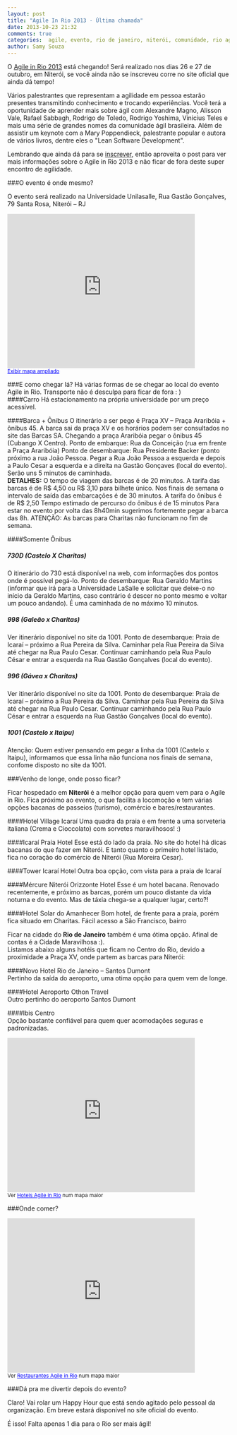 ```yaml
---
layout: post
title: "Agile In Rio 2013 - Última chamada"
date: 2013-10-23 21:32
comments: true
categories:  agile, evento, rio de janeiro, niterói, comunidade, rio agile
author: Samy Souza
---
```


O [Agile in Rio 2013](http://www.agileinrio.com.br/) está chegando! Será realizado nos dias 26 e 27 de outubro, em Niterói, se você ainda não se inscreveu corre no site oficial que ainda dá tempo!

Vários palestrantes que representam a agilidade em pessoa estarão presentes transmitindo conhecimento e trocando experiências. Você terá a oportunidade de aprender mais sobre ágil com Alexandre Magno, Alisson Vale, Rafael Sabbagh, Rodrigo de Toledo, Rodrigo Yoshima,<!-- more --> Vinicius Teles e mais uma série de grandes nomes da comunidade ágil brasileira. Além de assistir um keynote com a  Mary Poppendieck, palestrante popular e autora de vários livros, dentre eles o "Lean Software Development".

Lembrando que ainda dá para se [inscrever](http://agileinrio.eventbrite.com/), então aproveita o post para ver mais informações sobre o Agile in Rio 2013 e não ficar de fora deste super encontro de agilidade.    

###O evento é onde mesmo?

O evento será realizado na Universidade Unilasalle, Rua Gastão Gonçalves, 79 Santa Rosa, Niterói – RJ

<iframe width="425" height="350" frameborder="0" scrolling="no" marginheight="0" marginwidth="0" src="https://maps.google.com.br/maps?f=q&amp;source=embed&amp;hl=pt-BR&amp;geocode=&amp;q=+Universidade+La+Salle++Rua+Gast%C3%A3o+Gon%C3%A7alves+79,+Santa+Rosa+%E2%80%93+Niter%C3%B3i+%E2%80%93+RJ&amp;aq=&amp;sll=-22.896754,-43.106566&amp;sspn=0.015517,0.033023&amp;gl=br&amp;g=R.+Gast%C3%A3o+Gon%C3%A7alves,+79+-+P%C3%A9+Pequeno,+Niter%C3%B3i+-+Rio+de+Janeiro,+24240-030&amp;ie=UTF8&amp;hq=Universidade+La+Salle&amp;hnear=R.+Gast%C3%A3o+Gon%C3%A7alves,+79+-+P%C3%A9+Pequeno,+Niter%C3%B3i+-+Rio+de+Janeiro,+24240-030&amp;ll=-22.896942,-43.10655&amp;spn=0.006295,0.006295&amp;t=m&amp;layer=c&amp;cbll=-22.897117,-43.106429&amp;panoid=qBUdPBXkn4D35o_GX8S8gw&amp;cbp=12,261.72,,0,0&amp;output=svembed"></iframe><br /><small><a href="https://maps.google.com.br/maps?f=q&amp;source=embed&amp;hl=pt-BR&amp;geocode=&amp;q=+Universidade+La+Salle++Rua+Gast%C3%A3o+Gon%C3%A7alves+79,+Santa+Rosa+%E2%80%93+Niter%C3%B3i+%E2%80%93+RJ&amp;aq=&amp;sll=-22.896754,-43.106566&amp;sspn=0.015517,0.033023&amp;gl=br&amp;g=R.+Gast%C3%A3o+Gon%C3%A7alves,+79+-+P%C3%A9+Pequeno,+Niter%C3%B3i+-+Rio+de+Janeiro,+24240-030&amp;ie=UTF8&amp;hq=Universidade+La+Salle&amp;hnear=R.+Gast%C3%A3o+Gon%C3%A7alves,+79+-+P%C3%A9+Pequeno,+Niter%C3%B3i+-+Rio+de+Janeiro,+24240-030&amp;ll=-22.896942,-43.10655&amp;spn=0.006295,0.006295&amp;t=m&amp;layer=c&amp;cbll=-22.897117,-43.106429&amp;panoid=qBUdPBXkn4D35o_GX8S8gw&amp;cbp=12,261.72,,0,0" style="color:#0000FF;text-align:left">Exibir mapa ampliado</a></small>

###E como chegar lá?
Há várias formas de se chegar ao local do evento Agile in Rio. Transporte não é desculpa para ficar de fora : )  
####Carro
Há estacionamento na própria universidade por um preço acessível.

####Barca + Ônibus
O itinerário a ser pego é Praça XV – Praça Araribóia + ônibus 45.
A barca sai da praça XV e os horários podem ser consultados no site das Barcas SA.
Chegando a praça Araribóia pegar o ônibus 45 (Cubango X Centro).
Ponto de embarque: Rua da Conceição (rua em frente a Praça Araribóia)
Ponto de desembarque: Rua Presidente Backer (ponto próximo a rua João Pessoa. Pegar a Rua João Pessoa a esquerda e depois a Paulo Cesar a esquerda e a direita na Gastão Gonçaves (local do evento). Serão uns 5 minutos de caminhada.  
__DETALHES:__
O tempo de viagem das barcas é de 20 minutos.
A tarifa das barcas é de R$ 4,50 ou R$ 3,10 para bilhete único.
Nos finais de semana o intervalo de saída das embarcações é de 30 minutos.
A tarifa do ônibus é de R$ 2,50
Tempo estimado de percurso do ônibus é de 15 minutos
Para estar no evento por volta das 8h40min sugerimos fortemente pegar a barca das 8h.
ATENÇÃO: As barcas para Charitas não funcionam no fim de semana.

####Somente Ônibus
##### 730D (Castelo X Charitas)
O itinerário do 730 está disponível na web, com informações dos pontos onde é possível pegá-lo.
Ponto de desembarque: Rua Geraldo Martins (informar que irá para a Universidade LaSalle e solicitar que deixe-o no início da Geraldo Martins, caso contrário é descer no ponto mesmo e voltar um pouco andando).
É uma caminhada de no máximo 10 minutos.

##### 998 (Galeão x Charitas)
Ver itinerário disponível no site da 1001.
Ponto de desembarque: Praia de Icaraí – próximo a Rua Pereira da Silva.
Caminhar pela Rua Pereira da Silva até chegar na Rua Paulo Cesar. Continuar caminhando pela Rua Paulo César e entrar a esquerda na Rua Gastão Gonçalves (local do evento).

##### 996 (Gávea x Charitas)
Ver itinerário disponível no site da 1001.
Ponto de desembarque: Praia de Icaraí – próximo a Rua Pereira da Silva.
Caminhar pela Rua Pereira da Silva até chegar na Rua Paulo Cesar. Continuar caminhando pela Rua Paulo César e entrar a esquerda na Rua Gastão Gonçalves (local do evento).

##### 1001 (Castelo x Itaipu)
Atenção:
Quem estiver pensando em pegar a linha da 1001 (Castelo x Itaipu), informamos que essa linha não funciona nos finais de semana, confome disposto no site da 1001.


###Venho de longe, onde posso ficar?

Ficar hospedado em __Niterói__ é a melhor opção para quem vem para o Agile in Rio. Fica próximo ao evento, o que facilita a locomoção e tem várias opções bacanas de passeios (turismo), comércio e bares/restaurantes.  

####Hotel Village Icaraí
Uma quadra da praia e em frente a uma sorveteria italiana (Crema e Cioccolato) com sorvetes maravilhosos! :)

####Icaraí Praia Hotel
Esse está do lado da praia. No site do hotel há dicas bacanas do que fazer em Niterói. E tanto quanto o primeiro hotel listado, fica no coração do comércio de Niterói (Rua Moreira Cesar).

####Tower Icaraí Hotel
Outra boa opção, com vista para a praia de Icaraí  

####Mércure Niterói Orizzonte Hotel
Esse é um hotel bacana. Renovado recentemente, e próximo as barcas, porém um pouco distante da vida noturna e do evento. Mas de táxia chega-se a qualquer lugar, certo?!

####Hotel Solar do Amanhecer
Bom hotel, de frente para a praia, porém fica situado em Charitas. Fácil acesso a São Francisco, bairro


Ficar na cidade do __Rio de Janeiro__ também é uma ótima opção. Afinal de contas é a Cidade Maravilhosa :).  
Listamos abaixo alguns hotéis que ficam no Centro do Rio, devido a proximidade a Praça XV, onde partem as barcas para Niterói:  

####Novo Hotel Rio de Janeiro – Santos Dumont  
Pertinho da saída do aeroporto, uma otima opção para quem vem de longe.  

####Hotel Aeroporto Othon Travel  
Outro pertinho do aeroporto Santos Dumont  

####Ibis Centro  
Opção bastante confiável para quem quer acomodações seguras e padronizadas.
<iframe width="425" height="350" frameborder="0" scrolling="no" marginheight="0" marginwidth="0" src="https://maps.google.com/maps/ms?msa=0&amp;msid=215685608116179392552.0004e827699e632908bbf&amp;ie=UTF8&amp;t=m&amp;source=embed&amp;ll=-22.914068,-43.139456&amp;spn=0.033876,0.084624&amp;output=embed"></iframe><br /><small>Ver <a href="https://maps.google.com/maps/ms?msa=0&amp;msid=215685608116179392552.0004e827699e632908bbf&amp;ie=UTF8&amp;t=m&amp;source=embed&amp;ll=-22.914068,-43.139456&amp;spn=0.033876,0.084624" style="color:#0000FF;text-align:left">Hoteis Agile in Rio</a> num mapa maior</small>

###Onde comer?

<iframe width="425" height="350" frameborder="0" scrolling="no" marginheight="0" marginwidth="0" src="https://maps.google.com/maps/ms?msid=215685608116179392552.0004e845234560d7cc0b9&amp;msa=0&amp;ie=UTF8&amp;t=m&amp;ll=-22.89628,-43.106167&amp;spn=0.012256,0.01929&amp;output=embed"></iframe><br /><small>Ver <a href="https://maps.google.com/maps/ms?msid=215685608116179392552.0004e845234560d7cc0b9&amp;msa=0&amp;ie=UTF8&amp;t=m&amp;ll=-22.89628,-43.106167&amp;spn=0.012256,0.01929&amp;source=embed" style="color:#0000FF;text-align:left">Restaurantes Agile in Rio</a> num mapa maior</small>  


###Dá pra me divertir depois do evento?

Claro! Vai rolar um Happy Hour que está sendo agitado pelo pessoal da organização. Em breve estará disponível no site oficial do evento.

É isso! Falta apenas 1 dia para o Rio ser mais ágil!

